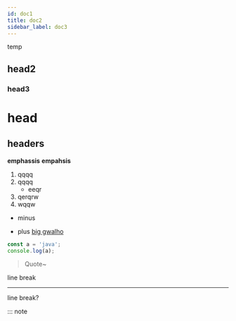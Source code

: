 ```yaml
---
id: doc1
title: doc2
sidebar_label: doc3
---
```


temp

## head2

### head3

# head

## headers

__emphassis__
**empahsis**

1. qqqq
2. qqqq
	- eeqr
3. qerqrw
1. wqqw
- minus
+ plus
[big gwalho](https://naver.com)

```javascript
const a = 'java';
console.log(a);
```

> Quote~

line break

---

line break?

::: note


